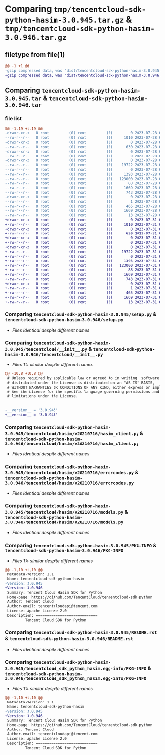 # Comparing `tmp/tencentcloud-sdk-python-hasim-3.0.945.tar.gz` & `tmp/tencentcloud-sdk-python-hasim-3.0.946.tar.gz`

## filetype from file(1)

```diff
@@ -1 +1 @@
-gzip compressed data, was "dist/tencentcloud-sdk-python-hasim-3.0.945.tar", last modified: Fri Jul 28 00:29:17 2023, max compression
+gzip compressed data, was "dist/tencentcloud-sdk-python-hasim-3.0.946.tar", last modified: Mon Jul 31 00:29:29 2023, max compression
```

## Comparing `tencentcloud-sdk-python-hasim-3.0.945.tar` & `tencentcloud-sdk-python-hasim-3.0.946.tar`

### file list

```diff
@@ -1,19 +1,19 @@
-drwxr-xr-x   0 root         (0) root         (0)        0 2023-07-28 00:29:17.000000 tencentcloud-sdk-python-hasim-3.0.945/
--rw-r--r--   0 root         (0) root         (0)     1010 2023-07-28 00:29:17.000000 tencentcloud-sdk-python-hasim-3.0.945/setup.py
-drwxr-xr-x   0 root         (0) root         (0)        0 2023-07-28 00:29:17.000000 tencentcloud-sdk-python-hasim-3.0.945/tencentcloud/
--rw-r--r--   0 root         (0) root         (0)      630 2023-07-28 00:29:17.000000 tencentcloud-sdk-python-hasim-3.0.945/tencentcloud/__init__.py
-drwxr-xr-x   0 root         (0) root         (0)        0 2023-07-28 00:29:17.000000 tencentcloud-sdk-python-hasim-3.0.945/tencentcloud/hasim/
--rw-r--r--   0 root         (0) root         (0)        0 2023-07-28 00:29:17.000000 tencentcloud-sdk-python-hasim-3.0.945/tencentcloud/hasim/__init__.py
-drwxr-xr-x   0 root         (0) root         (0)        0 2023-07-28 00:29:17.000000 tencentcloud-sdk-python-hasim-3.0.945/tencentcloud/hasim/v20210716/
--rw-r--r--   0 root         (0) root         (0)    19722 2023-07-28 00:29:17.000000 tencentcloud-sdk-python-hasim-3.0.945/tencentcloud/hasim/v20210716/hasim_client.py
--rw-r--r--   0 root         (0) root         (0)        0 2023-07-28 00:29:17.000000 tencentcloud-sdk-python-hasim-3.0.945/tencentcloud/hasim/v20210716/__init__.py
--rw-r--r--   0 root         (0) root         (0)     1393 2023-07-28 00:29:17.000000 tencentcloud-sdk-python-hasim-3.0.945/tencentcloud/hasim/v20210716/errorcodes.py
--rw-r--r--   0 root         (0) root         (0)   123000 2023-07-28 00:29:17.000000 tencentcloud-sdk-python-hasim-3.0.945/tencentcloud/hasim/v20210716/models.py
--rw-r--r--   0 root         (0) root         (0)       88 2023-07-28 00:29:17.000000 tencentcloud-sdk-python-hasim-3.0.945/setup.cfg
--rw-r--r--   0 root         (0) root         (0)     1669 2023-07-28 00:29:17.000000 tencentcloud-sdk-python-hasim-3.0.945/PKG-INFO
--rw-r--r--   0 root         (0) root         (0)      743 2023-07-28 00:29:17.000000 tencentcloud-sdk-python-hasim-3.0.945/README.rst
-drwxr-xr-x   0 root         (0) root         (0)        0 2023-07-28 00:29:17.000000 tencentcloud-sdk-python-hasim-3.0.945/tencentcloud_sdk_python_hasim.egg-info/
--rw-r--r--   0 root         (0) root         (0)        1 2023-07-28 00:29:17.000000 tencentcloud-sdk-python-hasim-3.0.945/tencentcloud_sdk_python_hasim.egg-info/dependency_links.txt
--rw-r--r--   0 root         (0) root         (0)      465 2023-07-28 00:29:17.000000 tencentcloud-sdk-python-hasim-3.0.945/tencentcloud_sdk_python_hasim.egg-info/SOURCES.txt
--rw-r--r--   0 root         (0) root         (0)     1669 2023-07-28 00:29:17.000000 tencentcloud-sdk-python-hasim-3.0.945/tencentcloud_sdk_python_hasim.egg-info/PKG-INFO
--rw-r--r--   0 root         (0) root         (0)       13 2023-07-28 00:29:17.000000 tencentcloud-sdk-python-hasim-3.0.945/tencentcloud_sdk_python_hasim.egg-info/top_level.txt
+drwxr-xr-x   0 root         (0) root         (0)        0 2023-07-31 00:29:29.000000 tencentcloud-sdk-python-hasim-3.0.946/
+-rw-r--r--   0 root         (0) root         (0)     1010 2023-07-31 00:29:28.000000 tencentcloud-sdk-python-hasim-3.0.946/setup.py
+drwxr-xr-x   0 root         (0) root         (0)        0 2023-07-31 00:29:29.000000 tencentcloud-sdk-python-hasim-3.0.946/tencentcloud/
+-rw-r--r--   0 root         (0) root         (0)      630 2023-07-31 00:29:28.000000 tencentcloud-sdk-python-hasim-3.0.946/tencentcloud/__init__.py
+drwxr-xr-x   0 root         (0) root         (0)        0 2023-07-31 00:29:29.000000 tencentcloud-sdk-python-hasim-3.0.946/tencentcloud/hasim/
+-rw-r--r--   0 root         (0) root         (0)        0 2023-07-31 00:29:28.000000 tencentcloud-sdk-python-hasim-3.0.946/tencentcloud/hasim/__init__.py
+drwxr-xr-x   0 root         (0) root         (0)        0 2023-07-31 00:29:29.000000 tencentcloud-sdk-python-hasim-3.0.946/tencentcloud/hasim/v20210716/
+-rw-r--r--   0 root         (0) root         (0)    19722 2023-07-31 00:29:28.000000 tencentcloud-sdk-python-hasim-3.0.946/tencentcloud/hasim/v20210716/hasim_client.py
+-rw-r--r--   0 root         (0) root         (0)        0 2023-07-31 00:29:28.000000 tencentcloud-sdk-python-hasim-3.0.946/tencentcloud/hasim/v20210716/__init__.py
+-rw-r--r--   0 root         (0) root         (0)     1393 2023-07-31 00:29:28.000000 tencentcloud-sdk-python-hasim-3.0.946/tencentcloud/hasim/v20210716/errorcodes.py
+-rw-r--r--   0 root         (0) root         (0)   123000 2023-07-31 00:29:28.000000 tencentcloud-sdk-python-hasim-3.0.946/tencentcloud/hasim/v20210716/models.py
+-rw-r--r--   0 root         (0) root         (0)       88 2023-07-31 00:29:29.000000 tencentcloud-sdk-python-hasim-3.0.946/setup.cfg
+-rw-r--r--   0 root         (0) root         (0)     1669 2023-07-31 00:29:29.000000 tencentcloud-sdk-python-hasim-3.0.946/PKG-INFO
+-rw-r--r--   0 root         (0) root         (0)      743 2023-07-31 00:29:28.000000 tencentcloud-sdk-python-hasim-3.0.946/README.rst
+drwxr-xr-x   0 root         (0) root         (0)        0 2023-07-31 00:29:29.000000 tencentcloud-sdk-python-hasim-3.0.946/tencentcloud_sdk_python_hasim.egg-info/
+-rw-r--r--   0 root         (0) root         (0)        1 2023-07-31 00:29:29.000000 tencentcloud-sdk-python-hasim-3.0.946/tencentcloud_sdk_python_hasim.egg-info/dependency_links.txt
+-rw-r--r--   0 root         (0) root         (0)      465 2023-07-31 00:29:29.000000 tencentcloud-sdk-python-hasim-3.0.946/tencentcloud_sdk_python_hasim.egg-info/SOURCES.txt
+-rw-r--r--   0 root         (0) root         (0)     1669 2023-07-31 00:29:29.000000 tencentcloud-sdk-python-hasim-3.0.946/tencentcloud_sdk_python_hasim.egg-info/PKG-INFO
+-rw-r--r--   0 root         (0) root         (0)       13 2023-07-31 00:29:29.000000 tencentcloud-sdk-python-hasim-3.0.946/tencentcloud_sdk_python_hasim.egg-info/top_level.txt
```

### Comparing `tencentcloud-sdk-python-hasim-3.0.945/setup.py` & `tencentcloud-sdk-python-hasim-3.0.946/setup.py`

 * *Files identical despite different names*

### Comparing `tencentcloud-sdk-python-hasim-3.0.945/tencentcloud/__init__.py` & `tencentcloud-sdk-python-hasim-3.0.946/tencentcloud/__init__.py`

 * *Files 1% similar despite different names*

```diff
@@ -10,8 +10,8 @@
 # Unless required by applicable law or agreed to in writing, software
 # distributed under the License is distributed on an "AS IS" BASIS,
 # WITHOUT WARRANTIES OR CONDITIONS OF ANY KIND, either express or implied.
 # See the License for the specific language governing permissions and
 # limitations under the License.
 
 
-__version__ = '3.0.945'
+__version__ = '3.0.946'
```

### Comparing `tencentcloud-sdk-python-hasim-3.0.945/tencentcloud/hasim/v20210716/hasim_client.py` & `tencentcloud-sdk-python-hasim-3.0.946/tencentcloud/hasim/v20210716/hasim_client.py`

 * *Files identical despite different names*

### Comparing `tencentcloud-sdk-python-hasim-3.0.945/tencentcloud/hasim/v20210716/errorcodes.py` & `tencentcloud-sdk-python-hasim-3.0.946/tencentcloud/hasim/v20210716/errorcodes.py`

 * *Files identical despite different names*

### Comparing `tencentcloud-sdk-python-hasim-3.0.945/tencentcloud/hasim/v20210716/models.py` & `tencentcloud-sdk-python-hasim-3.0.946/tencentcloud/hasim/v20210716/models.py`

 * *Files identical despite different names*

### Comparing `tencentcloud-sdk-python-hasim-3.0.945/PKG-INFO` & `tencentcloud-sdk-python-hasim-3.0.946/PKG-INFO`

 * *Files 1% similar despite different names*

```diff
@@ -1,10 +1,10 @@
 Metadata-Version: 1.1
 Name: tencentcloud-sdk-python-hasim
-Version: 3.0.945
+Version: 3.0.946
 Summary: Tencent Cloud Hasim SDK for Python
 Home-page: https://github.com/TencentCloud/tencentcloud-sdk-python
 Author: Tencent Cloud
 Author-email: tencentcloudapi@tencent.com
 License: Apache License 2.0
 Description: ============================
         Tencent Cloud SDK for Python
```

### Comparing `tencentcloud-sdk-python-hasim-3.0.945/README.rst` & `tencentcloud-sdk-python-hasim-3.0.946/README.rst`

 * *Files identical despite different names*

### Comparing `tencentcloud-sdk-python-hasim-3.0.945/tencentcloud_sdk_python_hasim.egg-info/PKG-INFO` & `tencentcloud-sdk-python-hasim-3.0.946/tencentcloud_sdk_python_hasim.egg-info/PKG-INFO`

 * *Files 1% similar despite different names*

```diff
@@ -1,10 +1,10 @@
 Metadata-Version: 1.1
 Name: tencentcloud-sdk-python-hasim
-Version: 3.0.945
+Version: 3.0.946
 Summary: Tencent Cloud Hasim SDK for Python
 Home-page: https://github.com/TencentCloud/tencentcloud-sdk-python
 Author: Tencent Cloud
 Author-email: tencentcloudapi@tencent.com
 License: Apache License 2.0
 Description: ============================
         Tencent Cloud SDK for Python
```

